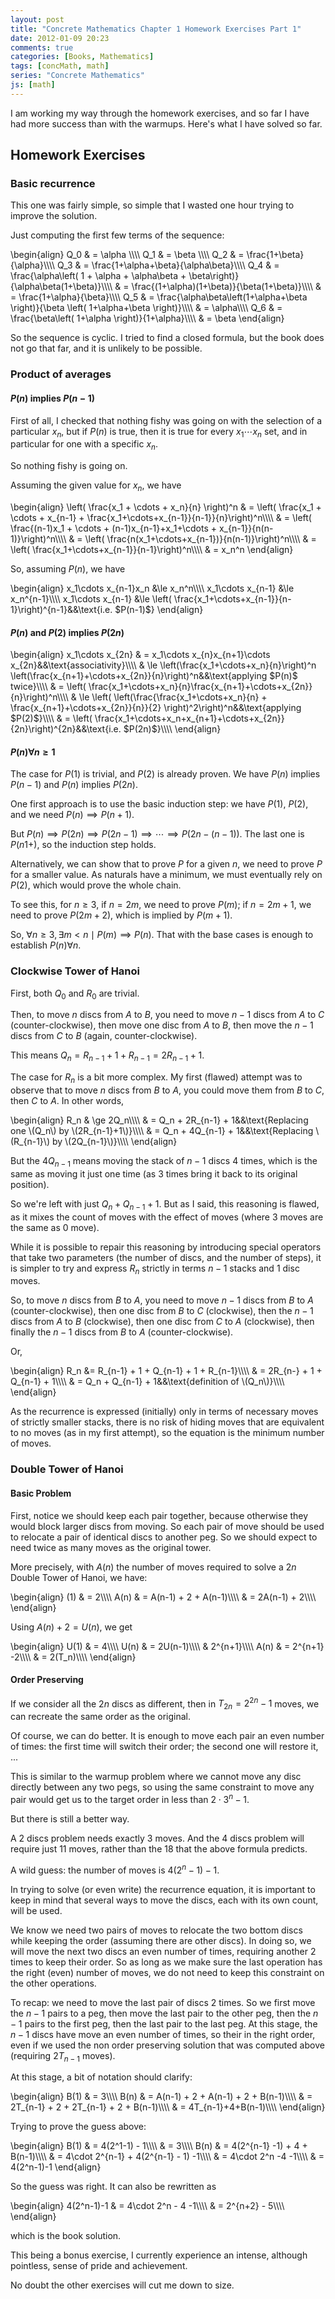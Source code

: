 ```yaml
---
layout: post
title: "Concrete Mathematics Chapter 1 Homework Exercises Part 1"
date: 2012-01-09 20:23
comments: true
categories: [Books, Mathematics]
tags: [concMath, math]
series: "Concrete Mathematics"
js: [math]
---
```

I am working my way through the homework exercises, and so far I have
had more success than with the warmups. Here's what I have solved so far.

<!--more-->

## Homework Exercises

### Basic recurrence

This one was fairly simple, so simple that I wasted one hour trying to
improve the solution.

Just computing the first few terms of the sequence:

<div markdown="0">
\begin{align}
Q_0 &amp; = \alpha \\\\
Q_1 &amp; = \beta \\\\
Q_2 &amp; = \frac{1+\beta}{\alpha}\\\\
Q_3 &amp; = \frac{1+\alpha+\beta}{\alpha\beta}\\\\
Q_4 &amp; = \frac{\alpha\left( 1 + \alpha + \alpha\beta + \beta\right)}{\alpha\beta(1+\beta)}\\\\
&amp; = \frac{(1+\alpha)(1+\beta)}{\beta(1+\beta)}\\\\
&amp; = \frac{1+\alpha}{\beta}\\\\
Q_5 &amp; = \frac{\alpha\beta\left(1+\alpha+\beta \right)}{\beta \left( 1+\alpha+\beta \right)}\\\\
&amp; = \alpha\\\\
Q_6 &amp; = \frac{\beta\left( 1+\alpha \right)}{1+\alpha}\\\\
&amp; = \beta
\end{align}
</div>

So the sequence is cyclic. I tried to find a closed formula, but the
book does not go that far, and it is unlikely to be possible.

### Product of averages

#### $P(n)$ implies $P(n-1)$

First of all, I checked that nothing fishy was going on with the
selection of a particular $x_n$, but if $P(n)$ is true, then it is
true for every $x_1\cdots x_n$ set, and in particular for one with a
specific $x_n$.

So nothing fishy is going on.

Assuming the given value for $x_n$, we have

<div markdown="0">
\begin{align}
\left( \frac{x_1 + \cdots + x_n}{n} \right)^n &amp; = \left( \frac{x_1 + \cdots + x_{n-1} + \frac{x_1+\cdots+x_{n-1}}{n-1}}{n}\right)^n\\\\
&amp; = \left( \frac{(n-1)x_1 + \cdots + (n-1)x_{n-1}+x_1+\cdots + x_{n-1}}{n(n-1)}\right)^n\\\\
&amp; = \left( \frac{n(x_1+\cdots+x_{n-1})}{n(n-1)}\right)^n\\\\
&amp; = \left( \frac{x_1+\cdots+x_{n-1}}{n-1}\right)^n\\\\
&amp; = x_n^n
\end{align}
</div>

So, assuming $P(n)$, we have

<div markdown="0">
\begin{align}
x_1\cdots x_{n-1}x_n &amp;\le x_n^n\\\\
x_1\cdots x_{n-1} &amp;\le x_n^{n-1}\\\\
x_1\cdots x_{n-1} &amp;\le \left( \frac{x_1+\cdots+x_{n-1}}{n-1}\right)^{n-1}&amp;&amp;\text{i.e. $P(n-1)$}
\end{align}
</div>

#### $P(n)$ and $P(2)$ implies $P(2n)$

<div markdown="0">
\begin{align}
x_1\cdots x_{2n} &amp; = x_1\cdots x_{n}x_{n+1}\cdots x_{2n}&amp;&amp;\text{associativity}\\\\
&amp; \le \left(\frac{x_1+\cdots+x_n}{n}\right)^n \left(\frac{x_{n+1}+\cdots+x_{2n}}{n}\right)^n&amp;&amp;\text{applying $P(n)$ twice}\\\\
&amp; = \left( \frac{x_1+\cdots+x_n}{n}\frac{x_{n+1}+\cdots+x_{2n}}{n}\right)^n\\\\
&amp; \le \left( \left(\frac{\frac{x_1+\cdots+x_n}{n} + \frac{x_{n+1}+\cdots+x_{2n}}{n}}{2} \right)^2\right)^n&amp;&amp;\text{applying $P(2)$}\\\\
&amp; = \left( \frac{x_1+\cdots+x_n+x_{n+1}+\cdots+x_{2n}}{2n}\right)^{2n}&amp;&amp;\text{i.e. $P(2n)$}\\\\
\end{align}
</div>

#### $P(n) \forall n \ge 1$

The case for $P(1)$ is trivial, and $P(2)$ is already proven. We have
$P(n)$ implies $P(n-1)$ and $P(n)$ implies $P(2n)$.

One first approach is to use the basic induction step: we have $P(1)$,
$P(2)$, and we need $P(n) \implies P(n+1)$.

But $P(n) \implies P(2n) \implies P(2n-1) \implies \cdots \implies
P(2n-(n-1))$. The last one is $P(n1+)$, so the induction step holds.

Alternatively, we can show that to prove $P$ for a given $n$, we need
to prove $P$ for a smaller value. As naturals have a minimum, we must
eventually rely on $P(2)$, which would prove the whole chain.

To see this, for $n \ge 3$, if $n = 2m$, we need to prove $P(m)$; if
$n = 2m+1$, we need to prove $P(2m+2)$, which is implied by $P(m+1)$.

So, $\forall n \ge 3, \exists m \lt n \mid P(m) \implies P(n)$. That
with the base cases is enough to establish $P(n) \forall n$.

### Clockwise Tower of Hanoi

First, both $Q_0$ and $R_0$ are trivial.

Then, to move $n$ discs from $A$ to $B$, you need to move $n-1$ discs
from $A$ to $C$ (counter-clockwise), then move one disc from $A$ to
$B$, then move the $n-1$ discs from $C$ to $B$ (again,
counter-clockwise).

This means $Q_n = R_{n-1} + 1 + R_{n-1} = 2R_{n-1} + 1$.

The case for $R_n$ is a bit more complex. My first (flawed) attempt
was to observe that to move $n$ discs from $B$ to $A$, you could move
them from $B$ to $C$, then $C$ to $A$. In other words,

<div markdown="0">
\begin{align}
R_n &amp; \ge 2Q_n\\\\
&amp; = Q_n + 2R_{n-1} + 1&amp;&amp;\text{Replacing one \(Q_n\) by \(2R_{n-1}+1\)}\\\\
&amp; = Q_n + 4Q_{n-1} + 1&amp;&amp;\text{Replacing \(R_{n-1}\) by \(2Q_{n-1}\)}\\\\
\end{align}
</div>

But the $4Q_{n-1}$ means moving the stack of $n-1$ discs $4$ times,
which is the same as moving it just one time (as $3$ times bring it
back to its original position).

So we're left with just $Q_n + Q_{n-1} + 1$. But as I said, this
reasoning is flawed, as it mixes the count of moves with the effect of
moves (where $3$ moves are the same as $0$ move).

While it is possible to repair this reasoning by introducing special
operators that take two parameters (the number of discs, and the
number of steps), it is simpler to try and express $R_n$ strictly in
terms $n-1$ stacks and $1$ disc moves.

So, to move $n$ discs from $B$ to $A$, you need to move $n-1$ discs
from $B$ to $A$ (counter-clockwise), then one disc from $B$ to $C$
(clockwise), then the $n-1$ discs from $A$ to $B$ (clockwise), then
one disc from $C$ to $A$ (clockwise), then finally the $n-1$ discs
from $B$ to $A$ (counter-clockwise).

Or,

<div markdown="0">
\begin{align}
R_n &amp;= R_{n-1} + 1 + Q_{n-1} + 1 + R_{n-1}\\\\
&amp; = 2R_{n-} + 1 + Q_{n-1} + 1\\\\
&amp; = Q_n + Q_{n-1} + 1&amp;&amp;\text{definition of \(Q_n\)}\\\\
\end{align}
</div>

As the recurrence is expressed (initially) only in terms of necessary
moves of strictly smaller stacks, there is no risk of hiding moves
that are equivalent to no moves (as in my first attempt), so the
equation is the minimum number of moves.

### Double Tower of Hanoi

#### Basic Problem

First, notice we should keep each pair together, because otherwise
they would block larger discs from moving. So each pair of move should
be used to relocate a pair of identical discs to another peg. So we
should expect to need twice as many moves as the original tower.

More precisely, with $A(n)$ the number of moves required to solve a
$2n$ Double Tower of Hanoi, we have:

<div markdown="0">
\begin{align}
(1) &amp; = 2\\\\
A(n) &amp; = A(n-1) + 2 + A(n-1)\\\\
&amp; = 2A(n-1) + 2\\\\
\end{align}
</div>

Using $A(n) + 2= U(n)$, we get

<div markdown="0">
\begin{align}
U(1) &amp; = 4\\\\
U(n) &amp; = 2U(n-1)\\\\
&amp; 2^{n+1}\\\\
A(n) &amp; = 2^{n+1} -2\\\\
     &amp; = 2(T_n)\\\\
\end{align}
</div>

#### Order Preserving

If we consider all the $2n$ discs as different, then in $T_{2n}=2^{2n}-1$
moves, we can recreate the same order as the original.

Of course, we can do better. It is enough to move each pair an even
number of times: the first time will switch their order; the second
one will restore it, ...

This is similar to the warmup problem where we cannot move any disc
directly between any two pegs, so using the same constraint to move
any pair would get us to the target order in less than $2\cdot 3^n-1$.

But there is still a better way.

A $2$ discs problem needs exactly $3$ moves.  And the $4$ discs
problem will require just $11$ moves, rather than the $18$ that the
above formula predicts.

A wild guess: the number of moves is $4(2^n-1)-1$.

In trying to solve (or even write) the recurrence equation, it is
important to keep in mind that several ways to move the discs, each
with its own count, will be used.

We know we need two pairs of moves to relocate the two bottom discs
while keeping the order (assuming there are other discs). In doing so,
we will move the next two discs an even number of times, requiring
another 2 times to keep their order. So as long as we make sure the
last operation has the right (even) number of moves, we do not need to
keep this constraint on the other operations.

To recap: we need to move the last pair of discs $2$ times. So we first move
the $n-1$ pairs to a peg, then move the last pair to the other peg,
then the $n-1$ pairs to the first peg, then the last pair to the last
peg. At this stage, the $n-1$ discs have move an even number of times,
so their in the right order, even if we used the non order preserving
solution that was computed above (requiring $2T_{n-1}$ moves).

At this stage, a bit of notation should clarify:

<div markdown="0">
\begin{align}
B(1) &amp; = 3\\\\
B(n) &amp; = A(n-1) + 2 + A(n-1) + 2 + B(n-1)\\\\
&amp; = 2T_{n-1} + 2 + 2T_{n-1} + 2 + B(n-1)\\\\
&amp; = 4T_{n-1}+4+B(n-1)\\\\
\end{align}
</div>

Trying to prove the guess above:

<div markdown="0">
\begin{align}
B(1) &amp; = 4(2^1-1) - 1\\\\
&amp; = 3\\\\
B(n) &amp; = 4(2^{n-1} -1) + 4 + B(n-1)\\\\
&amp; = 4\cdot 2^{n-1} + 4(2^{n-1} - 1) -1\\\\
&amp; = 4\cdot 2^n -4 -1\\\\
&amp; = 4(2^n-1)-1
\end{align}
</div>

So the guess was right. It can also be rewritten as

<div markdown="0">
\begin{align}
4(2^n-1)-1 &amp = 4\cdot 2^n - 4 -1\\\\
&amp; = 2^{n+2} - 5\\\\
\end{align}
</div>

which is the book solution.

This being a bonus exercise, I currently experience an intense, although
pointless, sense of pride and achievement.

No doubt the other exercises will cut me down to size.
